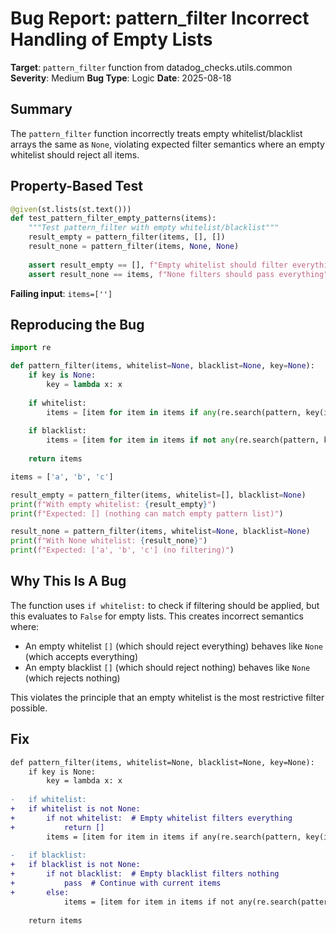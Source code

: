 # Bug Report: pattern_filter Incorrect Handling of Empty Lists

**Target**: `pattern_filter` function from datadog_checks.utils.common
**Severity**: Medium
**Bug Type**: Logic
**Date**: 2025-08-18

## Summary

The `pattern_filter` function incorrectly treats empty whitelist/blacklist arrays the same as `None`, violating expected filter semantics where an empty whitelist should reject all items.

## Property-Based Test

```python
@given(st.lists(st.text()))
def test_pattern_filter_empty_patterns(items):
    """Test pattern_filter with empty whitelist/blacklist"""
    result_empty = pattern_filter(items, [], [])
    result_none = pattern_filter(items, None, None)
    
    assert result_empty == [], f"Empty whitelist should filter everything"
    assert result_none == items, f"None filters should pass everything"
```

**Failing input**: `items=['']`

## Reproducing the Bug

```python
import re

def pattern_filter(items, whitelist=None, blacklist=None, key=None):
    if key is None:
        key = lambda x: x
    
    if whitelist:
        items = [item for item in items if any(re.search(pattern, key(item)) for pattern in whitelist)]
    
    if blacklist:
        items = [item for item in items if not any(re.search(pattern, key(item)) for pattern in blacklist)]
    
    return items

items = ['a', 'b', 'c']

result_empty = pattern_filter(items, whitelist=[], blacklist=None)
print(f"With empty whitelist: {result_empty}")
print(f"Expected: [] (nothing can match empty pattern list)")

result_none = pattern_filter(items, whitelist=None, blacklist=None)
print(f"With None whitelist: {result_none}")
print(f"Expected: ['a', 'b', 'c'] (no filtering)")
```

## Why This Is A Bug

The function uses `if whitelist:` to check if filtering should be applied, but this evaluates to `False` for empty lists. This creates incorrect semantics where:
- An empty whitelist `[]` (which should reject everything) behaves like `None` (which accepts everything)
- An empty blacklist `[]` (which should reject nothing) behaves like `None` (which rejects nothing)

This violates the principle that an empty whitelist is the most restrictive filter possible.

## Fix

```diff
def pattern_filter(items, whitelist=None, blacklist=None, key=None):
    if key is None:
        key = lambda x: x
    
-   if whitelist:
+   if whitelist is not None:
+       if not whitelist:  # Empty whitelist filters everything
+           return []
        items = [item for item in items if any(re.search(pattern, key(item)) for pattern in whitelist)]
    
-   if blacklist:
+   if blacklist is not None:
+       if not blacklist:  # Empty blacklist filters nothing
+           pass  # Continue with current items
+       else:
            items = [item for item in items if not any(re.search(pattern, key(item)) for pattern in blacklist)]
    
    return items
```